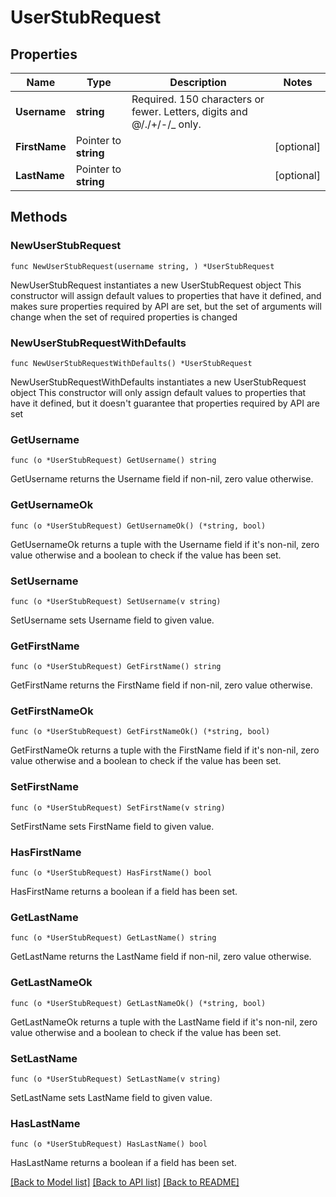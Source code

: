 # UserStubRequest

## Properties

Name | Type | Description | Notes
------------ | ------------- | ------------- | -------------
**Username** | **string** | Required. 150 characters or fewer. Letters, digits and @/./+/-/_ only. | 
**FirstName** | Pointer to **string** |  | [optional] 
**LastName** | Pointer to **string** |  | [optional] 

## Methods

### NewUserStubRequest

`func NewUserStubRequest(username string, ) *UserStubRequest`

NewUserStubRequest instantiates a new UserStubRequest object
This constructor will assign default values to properties that have it defined,
and makes sure properties required by API are set, but the set of arguments
will change when the set of required properties is changed

### NewUserStubRequestWithDefaults

`func NewUserStubRequestWithDefaults() *UserStubRequest`

NewUserStubRequestWithDefaults instantiates a new UserStubRequest object
This constructor will only assign default values to properties that have it defined,
but it doesn't guarantee that properties required by API are set

### GetUsername

`func (o *UserStubRequest) GetUsername() string`

GetUsername returns the Username field if non-nil, zero value otherwise.

### GetUsernameOk

`func (o *UserStubRequest) GetUsernameOk() (*string, bool)`

GetUsernameOk returns a tuple with the Username field if it's non-nil, zero value otherwise
and a boolean to check if the value has been set.

### SetUsername

`func (o *UserStubRequest) SetUsername(v string)`

SetUsername sets Username field to given value.


### GetFirstName

`func (o *UserStubRequest) GetFirstName() string`

GetFirstName returns the FirstName field if non-nil, zero value otherwise.

### GetFirstNameOk

`func (o *UserStubRequest) GetFirstNameOk() (*string, bool)`

GetFirstNameOk returns a tuple with the FirstName field if it's non-nil, zero value otherwise
and a boolean to check if the value has been set.

### SetFirstName

`func (o *UserStubRequest) SetFirstName(v string)`

SetFirstName sets FirstName field to given value.

### HasFirstName

`func (o *UserStubRequest) HasFirstName() bool`

HasFirstName returns a boolean if a field has been set.

### GetLastName

`func (o *UserStubRequest) GetLastName() string`

GetLastName returns the LastName field if non-nil, zero value otherwise.

### GetLastNameOk

`func (o *UserStubRequest) GetLastNameOk() (*string, bool)`

GetLastNameOk returns a tuple with the LastName field if it's non-nil, zero value otherwise
and a boolean to check if the value has been set.

### SetLastName

`func (o *UserStubRequest) SetLastName(v string)`

SetLastName sets LastName field to given value.

### HasLastName

`func (o *UserStubRequest) HasLastName() bool`

HasLastName returns a boolean if a field has been set.


[[Back to Model list]](../README.md#documentation-for-models) [[Back to API list]](../README.md#documentation-for-api-endpoints) [[Back to README]](../README.md)


